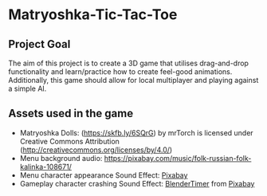 # Matryoshka-Tic-Tac-Toe
 
## Project Goal
The aim of this project is to create a 3D game that utilises drag-and-drop functionality and learn/practice how to create feel-good animations. Additionally, this game should allow for local multiplayer and playing against a simple AI.

## Assets used in the game
* Matryoshka Dolls: (https://skfb.ly/6SQrG) by mrTorch is licensed under Creative Commons Attribution (http://creativecommons.org/licenses/by/4.0/)
* Menu background audio: https://pixabay.com/music/folk-russian-folk-kalinka-108671/
* Menu character appearance Sound Effect: <a href="https://pixabay.com/sound-effects/?utm_source=link-attribution&utm_medium=referral&utm_campaign=music&utm_content=42410">Pixabay</a>
* Gameplay character crashing Sound Effect: <a href="https://pixabay.com/users/blendertimer-9538909/?utm_source=link-attribution&utm_medium=referral&utm_campaign=music&utm_content=116359">BlenderTimer</a> from <a href="https://pixabay.com//?utm_source=link-attribution&utm_medium=referral&utm_campaign=music&utm_content=116359">Pixabay</a>
